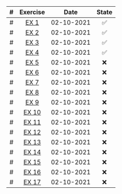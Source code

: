 | # | Exercise |  Date  | State |
|:-:|:-:|:-:|:-:|
| # | [EX 1](https://github.com/lfteixeira996/Python_Courses/blob/master/Brian%20Heinold/Chapter_4/ex1.py) | 02-10-2021 |:white_check_mark:|
| # | [EX 2](https://github.com/lfteixeira996/Python_Courses/blob/master/Brian%20Heinold/Chapter_4/ex2.py) | 02-10-2021 |:white_check_mark:|
| # | [EX 3](https://github.com/lfteixeira996/Python_Courses/blob/master/Brian%20Heinold/Chapter_4/ex3.py) | 02-10-2021 |:white_check_mark:|
| # | [EX 4](https://github.com/lfteixeira996/Python_Courses/blob/master/Brian%20Heinold/Chapter_4/ex4.py) | 02-10-2021 |:white_check_mark:|
| # | [EX 5](https://github.com/lfteixeira996/Python_Courses/blob/master/Brian%20Heinold/Chapter_4/ex5.py) | 02-10-2021 |:x:|
| # | [EX 6](https://github.com/lfteixeira996/Python_Courses/blob/master/Brian%20Heinold/Chapter_4/ex6.py) | 02-10-2021 |:x:|
| # | [EX 7](https://github.com/lfteixeira996/Python_Courses/blob/master/Brian%20Heinold/Chapter_4/ex7.py) | 02-10-2021 |:x:|
| # | [EX 8](https://github.com/lfteixeira996/Python_Courses/blob/master/Brian%20Heinold/Chapter_4/ex8.py) | 02-10-2021 |:x:|
| # | [EX 9](https://github.com/lfteixeira996/Python_Courses/blob/master/Brian%20Heinold/Chapter_4/ex9.py) | 02-10-2021 |:x:|
| # | [EX 10](https://github.com/lfteixeira996/Python_Courses/blob/master/Brian%20Heinold/Chapter_4/ex10.py) | 02-10-2021 |:x:|
| # | [EX 11](https://github.com/lfteixeira996/Python_Courses/blob/master/Brian%20Heinold/Chapter_4/ex11.py) | 02-10-2021 |:x:|
| # | [EX 12](https://github.com/lfteixeira996/Python_Courses/blob/master/Brian%20Heinold/Chapter_4/ex12.py) | 02-10-2021 |:x:|
| # | [EX 13](https://github.com/lfteixeira996/Python_Courses/blob/master/Brian%20Heinold/Chapter_4/ex13.py) | 02-10-2021 |:x:|
| # | [EX 14](https://github.com/lfteixeira996/Python_Courses/blob/master/Brian%20Heinold/Chapter_4/ex14.py) | 02-10-2021 |:x:|
| # | [EX 15](https://github.com/lfteixeira996/Python_Courses/blob/master/Brian%20Heinold/Chapter_4/ex15.py) | 02-10-2021 |:x:|
| # | [EX 16](https://github.com/lfteixeira996/Python_Courses/blob/master/Brian%20Heinold/Chapter_4/ex16.py) | 02-10-2021 |:x:|
| # | [EX 17](https://github.com/lfteixeira996/Python_Courses/blob/master/Brian%20Heinold/Chapter_4/ex17.py) | 02-10-2021 |:x:|
